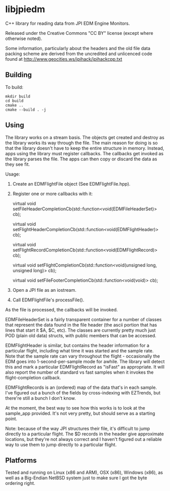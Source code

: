 # libjpiedm

C++ library for reading data from JPI EDM Engine Monitors.

Released under the Creative Commons "CC BY" license (except where otherwise noted).

Some information, particularly about the headers and the old file data
packing scheme are derived from the uncredited and unlicenced code found
at http://www.geocities.ws/jpihack/jpihackcpp.txt

## Building

To build:

    mkdir build
    cd build
    cmake ..
    cmake --build . -j

## Using

The library works on a stream basis. The objects get created and destroy as the
library works its way through the file. The main reason for doing is so that the
library doesn't have to keep the entire structure in memory. Instead, apps
using the library must register callbacks. The callbacks get invoked as the
library parses the file. The apps can then copy or discard the data as they see
fit.

Usage:

1. Create an EDMFlightFile object (See EDMFlightFile.hpp).
2.  Register one or more callbacks with it:

    virtual void setFileHeaderCompletionCb(std::function<void(EDMFileHeaderSet)> cb);

    virtual void setFlightHeaderCompletionCb(std::function<void(EDMFlightHeader)> cb);

    virtual void setFlightRecordCompletionCb(std::function<void(EDMFlightRecord)> cb);

    virtual void setFlightCompletionCb(std::function<void(unsigned long, unsigned long)> cb);
   
    virtual void setFileFooterCompletionCb(std::function<void(void)> cb);

4. Open a JPI file as an iostream.
5. Call EDMFlightFile's processFile().

As the file is processed, the callbacks will be invoked.

EDMFileHeaderSet is a fairly transparent container for a number of classes that represent
the data found in the file header (the ascii portion that has lines that start it $A, $C, etc).
The classes are currently pretty much just POD (plain old data) structs, with public members
that can be accessed.

EDMFlightHeader is similar, but contains the header information for a particular flight,
including what time it was started and the sample rate. Note that the sample rate can vary
throughout the flight - occasionally the EDM goes into 1-second-per-sample mode for awhile.
The library will detect this and mark a particular EDMFlightRecord as "isFast" as appropriate.
It will also report the number of standard vs fast samples when it invokes the flight-completion
callback.

EDMFlightRecords is an (ordered) map of the data that's in each sample. I've figured out a
bunch of the fields by cross-indexing with EZTrends, but there're still a bunch I don't know.

At the moment, the best way to see how this works is to look at the sample_app provided.
It's not very pretty, but should serve as a starting point.

Note: because of the way JPI structures their file, it's difficult to jump directly to a
particular flight. The $D records in the header give approximate locations, but they're not
always correct and I haven't figured out a reliable way to use them to jump directly to
a particular flight.

## Platforms

Tested and running on Linux (x86 and ARM), OSX (x86), Windows (x86), as well as a Big-Endian
NetBSD system just to make sure I got the byte ordering right.

